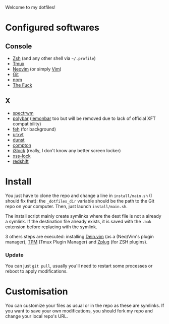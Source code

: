 Welcome to my dotfiles!

Configured softwares
====================

Console
-------

* [Zsh](http://www.zsh.org/) (and any other shell via `~/.profile`)
* [Tmux](https://tmux.github.io/)
* [Neovim](https://neovim.io/) (or simply [Vim](https://www.vim.org/))
* [Git](https://git-scm.com/)
* [npm](https://www.npmjs.com/)
* [The Fuck](https://github.com/nvbn/thefuck)

X
---

* [spectrwm](https://github.com/conformal/spectrwm)
* [polybar](https://github.com/jaagr/polybar) ([lemonbar](https://github.com/LemonBoy/bar) too but will be removed due to lack of official XFT compatibility)
* [feh](https://feh.finalrewind.org/) (for background)
* [urxvt](http://software.schmorp.de/pkg/rxvt-unicode.html)
* [dunst](https://dunst-project.org/)
* [compton](https://github.com/chjj/compton)
* [i3lock](https://i3wm.org/i3lock/) (really, I don't know any better screen locker)
* [xss-lock](https://bitbucket.org/raymonad/xss-lock)
* [redshift](http://jonls.dk/redshift/)

Install
=======

You just have to clone the repo and change a line in `install/main.sh` (I should fix that): the `_dotfiles_dir` variable should be the path to the Git repo on your computer.
Then, just launch `install/main.sh`.

The install script mainly create symlinks where the dest file is not a already a symlink.
If the destination file already exists, it is saved with the `.bak` extension before replacing with the symlink.

3 others steps are executed: installing [Dein.vim](https://github.com/Shougo/dein.vim) (as a (Neo)Vim's plugin manager), [TPM](https://github.com/tmux-plugins/tpm) (Tmux Plugin Manager) and [Zplug](https://github.com/zplug/zplug) (for ZSH plugins).

### Update

You can just `git pull`, usually you'll need to restart some processes or reboot to apply modifications.

Customisation
=============

You can customize your files as usual or in the repo as these are symlinks.
If you want to save your own modifications, you should fork my repo and change your local repo's URL.
